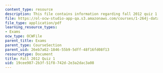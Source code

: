 ```yaml
---
content_type: resource
description: This file contains information regarding fall 2012 quiz 1.
file: https://ol-ocw-studio-app-qa.s3.amazonaws.com/courses/1-264j-database-internet-and-systems-integration-technologies-fall-2013/19cee9872b3f51f8742d2e3a2dac3a08_MIT1_264JF13_F12_Q1.pdf
file_type: application/pdf
learning_resource_types:
- Exams
ocw_type: OCWFile
parent_title: Exams
parent_type: CourseSection
parent_uid: 26eb7a62-1846-55b9-5dff-48f16fd08f13
resourcetype: Document
title: Fall 2012 Quiz 1
uid: 19cee987-2b3f-51f8-742d-2e3a2dac3a08
---
```

